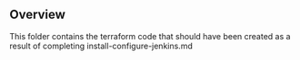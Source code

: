 ## Overview
This folder contains the terraform code that should have been created as a result of completing install-configure-jenkins.md